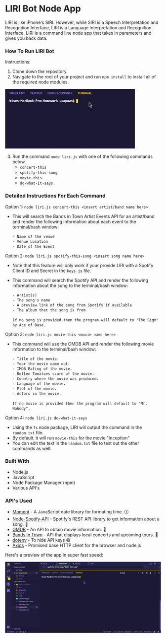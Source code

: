 # LIRI Bot Node App
LIRI is like iPhone's SIRI. However, while SIRI is a Speech Interpretation and Recognition Interface, LIRI is a Language Interpretation and Recognition Interface. LIRI is a command line node app that takes in parameters and gives you back data.

### How To Run LIRI Bot

Instructions:
1. Clone down the repository
2. Navigate to the root of your project and run `npm install` to install all of the required node modules.

![](npminstall.gif "gif")

3. Run the command `node liri.js` with one of the following commands below.
    * `concert-this`
    * `spotify-this-song`
    * `movie-this`
    * `do-what-it-says`
    
### Detailed Instructions For Each Command
Option 1: `node liri.js concert-this <insert artist/band name here>`


* This will search the Bands in Town Artist Events API for an artist/band 
and render the following information about each event to the terminal/bash window:
    
    ```
    - Name of the venue
    - Venue Location
    - Date of the Event
    ```
    
Option 2: `node liri.js spotify-this-song <insert song name here>`

* Note that this feature will only work if your provide LIRI with a Spotify Client ID and Secret in the `keys.js` file.
* This command will search the Spotify API and render the following information about the song to the terminal/bash             window:
    
    ```
    - Artist(s)
    - The song's name
    - A preview link of the song from Spotify if available
    - The album that the song is from
    
    If no song is provided then the program will default to "The Sign" by Ace of Base.
    ```
    
Option 3: `node liri.js movie-this <movie name here>`

* This command will use the OMDB API and render the following movie information to the terminal/bash window:
    
    ```
    - Title of the movie.
    - Year the movie came out.
    - IMDB Rating of the movie.
    - Rotten Tomatoes score of the movie.
    - Country where the movie was produced.
    - Language of the movie.
    - Plot of the movie.
    - Actors in the movie.
    
    If no movie is provided then the program will default to "Mr. Nobody".
    ```
Option 4: `node liri.js do-what-it-says`

* Using the `fs` node package, LIRI will output the command in the `random.txt` file.
* By default, it will run `movie-this` for the movie "Inception"
* You can edit the text in the `random.txt` file to test out the other commands as well.

### Built With
* Node.js
* JavaScript
* Node Package Manager (npm)
* Various API's

### API's Used
* [Moment](http://momentjs.com/) - A JavaScript date library for formating time. :clock130:
* [Node-Spotify-API](https://www.npmjs.com/package/node-spotify-api) - Spotify's REST API library to get information about a song. :musical_note:
* [OMDB](http://www.omdbapi.com/) - An API to obtain movie information. :movie_camera:
* [Bands in Town](http://www.artists.bandsintown.com/bandsintown-api) - API that displays local concerts and upcoming tours. :guitar:
* [dotenv](https://www.npmjs.com/package/dotenv) - To hide API keys :smile:
* [Axios](https://www.npmjs.com/package/axios) - Promised base HTTP client for the browser and node.js

Here's a preview of the app in super fast speed:

![](lirigif.gif "gif")
